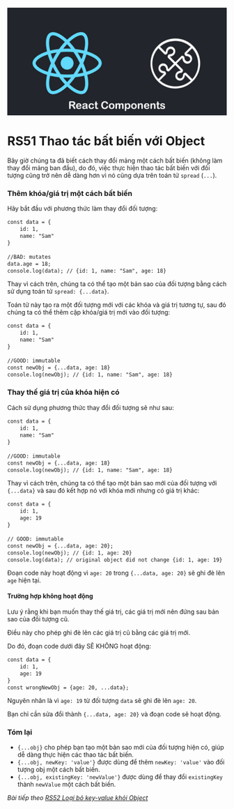 
![Create-HTML-1](images/components.jpg) 

# RS51 Thao tác bất biến với Object

Bây giờ chúng ta đã biết cách thay đổi mảng một cách bất biến (không làm thay đổi mảng ban đầu), do đó, việc thực hiện thao tác bất biến với đối tượng cũng trở nên dễ dàng hơn vì nó cũng dựa trên toán tử `spread` (`...`).

### Thêm khóa/giá trị một cách bất biến

Hãy bắt đầu với phương thức làm thay đổi đối tượng:

```
const data = {
    id: 1,
    name: "Sam"
}

//BAD: mutates
data.age = 18;
console.log(data); // {id: 1, name: "Sam", age: 18}
```

Thay vì cách trên, chúng ta có thể tạo một bản sao của đối tượng bằng cách sử dụng toán tử `spread: {...data}`.

Toán tử này tạo ra một đối tượng mới với các khóa và giá trị tương tự, sau đó chúng ta có thể thêm cặp khóa/giá trị mới vào đối tượng:

```
const data = {
    id: 1,
    name: "Sam"
}

//GOOD: immutable
const newObj = {...data, age: 18}
console.log(newObj); // {id: 1, name: "Sam", age: 18}
```

### Thay thế giá trị của khóa hiện có

Cách sử dụng phương thức thay đổi đối tượng sẽ như sau:

```
const data = {
    id: 1,
    name: "Sam"
}

//GOOD: immutable
const newObj = {...data, age: 18}
console.log(newObj); // {id: 1, name: "Sam", age: 18}
```

Thay vì cách trên, chúng ta có thể tạo một bản sao mới của đối tượng với `{...data}` và sau đó kết hợp nó với khóa mới nhưng có giá trị khác:

```
const data = {
    id: 1,
    age: 19
}

// GOOD: immutable
const newObj = {...data, age: 20};
console.log(newObj); // {id: 1, age: 20}
console.log(data); // original object did not change {id: 1, age: 19}
```

Đoạn code này hoạt động vì `age: 20` trong `{...data, age: 20}` sẽ ghi đè lên `age` hiện tại.

#### Trường hợp không hoạt động

Lưu ý rằng khi bạn muốn thay thế giá trị, các giá trị mới nên đứng sau bản sao của đối tượng cũ.

Điều này cho phép ghi đè lên các giá trị cũ bằng các giá trị mới.

Do đó, đoạn code dưới đây SẼ KHÔNG hoạt động:

```
const data = {
    id: 1,
    age: 19
}
const wrongNewObj = {age: 20, ...data};
```

Nguyên nhân là vì `age: 19` từ đối tượng `data` sẽ ghi đè lên `age: 20`.

Bạn chỉ cần sửa đổi thành `{...data, age: 20}` và đoạn code sẽ hoạt động.

### Tóm lại

- `{...obj}` cho phép bạn tạo một bản sao mới của đối tượng hiện có, giúp dễ dàng thực hiện các thao tác bất biến.
- `{...obj, newKey: 'value'}` được dùng để thêm `newKey: 'value'` vào đối tượng obj một cách bất biến.
- `{...obj, existingKey: 'newValue'}` được dùng để thay đổi `existingKey` thành `newValue` một cách bất biến.

*Bài tiếp theo [RS52 Loại bỏ key-value khỏi Object](/lesson/session/session_052_object_remove_key_value.md)*